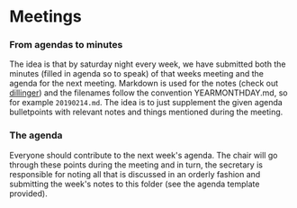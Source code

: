 # Meetings
### From agendas to minutes
The idea is that by saturday night every week, we have submitted both the minutes (filled in agenda so to speak) of that weeks meeting and the agenda for the next meeting. Markdown is used for the notes (check out [dillinger](https://dillinger.io/)) and the filenames follow the convention YEARMONTHDAY.md, so for example `20190214.md`. The idea is to just supplement the given agenda bulletpoints with relevant notes and things mentioned during the meeting.
### The agenda
Everyone should contribute to the next week's agenda. The chair will go through these points during the meeting and in turn, the secretary is responsible for noting all that is discussed in an orderly fashion and submitting the week's notes to this folder (see the agenda template provided).